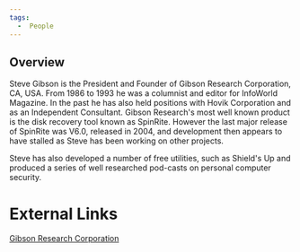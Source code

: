 ```yaml
---
tags:
  -  People
---
```

## Overview

Steve Gibson is the President and Founder of Gibson Research
Corporation, CA, USA. From 1986 to 1993 he was a columnist and editor
for InfoWorld Magazine. In the past he has also held positions with
Hovik Corporation and as an Independent Consultant. Gibson Research's
most well known product is the disk recovery tool known as SpinRite.
However the last major release of SpinRite was V6.0, released in 2004,
and development then appears to have stalled as Steve has been working
on other projects.

Steve has also developed a number of free utilities, such as Shield's Up
and produced a series of well researched pod-casts on personal computer
security.

# External Links

[Gibson Research Corporation](https://www.grc.com/intro.htm)


